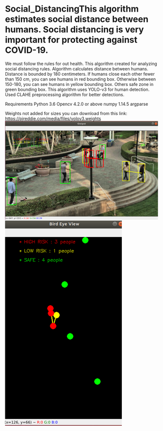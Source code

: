 # Social_DistancingThis algorithm estimates social distance between humans. Social distancing is very important for protecting against COVID-19. 
We must follow the rules for out health. This algorithm created for analyzing social distancing rules. 
Algorithm calculates distance between humans. Distance is bounded by 180 centimeters. If humans close each other fewer than 150 cm, you can see humans in red bounding box.
Otherwise between 150-180, you can see humans in yellow bounding box. Others safe zone in green bounding box. This algorithm uses YOLO-v3 for human detection. 
Used CLAHE preprocessing algorithm for better detections. 

Requirements
Python 3.6
Opencv 4.2.0 or above
numpy 1.14.5
argparse


Weights not added for sizes you can download from this link: https://pjreddie.com/media/files/yolov3.weights
<img src="./example/example1.png">
<img src="./example/example2.png">

